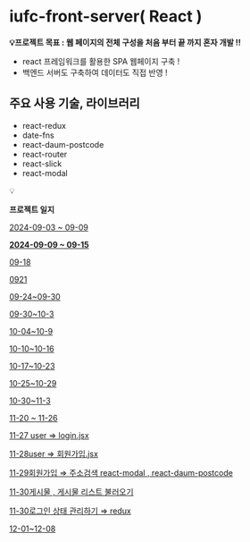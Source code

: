 # iufc-front-server( React )

<aside>

**💡프로젝트 목표 :  웹 페이지의 전체 구성을 처음 부터 끝 까지 혼자 개발 !!**

- react 프레임워크를 활용한 SPA 웹페이지 구축 !
- 백엔드 서버도 구축하여 데이터도 직접 반영 !
</aside>

## 주요 사용 기술, 라이브러리

- react-redux
- date-fns
- react-daum-postcode
- react-router
- react-slick
- react-modal

<aside>
💡

**프로젝트 일지**

</aside>

[2024-09-03 ~ 09-09](iufc-front-server(%20React%20)%20d63e4fa26f324bce9ad0a5d97c5037de/2024-09-03%20~%2009-09%20ec1cd4a94be94a0fbc40752a3bac439b.md)

[**2024-09-09 ~ 09-15**](iufc-front-server(%20React%20)%20d63e4fa26f324bce9ad0a5d97c5037de/2024-09-09%20~%2009-15%20102b853ac11a8089a77ffcdfd7ddad66.md)

[09-18](iufc-front-server(%20React%20)%20d63e4fa26f324bce9ad0a5d97c5037de/09-18%20ab5e7a0cc0014478801b6d8ef51012d2.md)

[0921](iufc-front-server(%20React%20)%20d63e4fa26f324bce9ad0a5d97c5037de/0921%205077815faaef4e0b8c180b3f903fbdf0.md)

[09-24~09-30](iufc-front-server(%20React%20)%20d63e4fa26f324bce9ad0a5d97c5037de/09-24~09-30%2010db853ac11a803f90f5f585183f3e81.md)

[09-30~10-3](iufc-front-server(%20React%20)%20d63e4fa26f324bce9ad0a5d97c5037de/09-30~10-3%20111b853ac11a80cd918eff99996c2a20.md)

[10-04~10-9](iufc-front-server(%20React%20)%20d63e4fa26f324bce9ad0a5d97c5037de/10-04~10-9%20115b853ac11a803c85d1f8bf06d19abb.md)

[10-10~10-16](iufc-front-server(%20React%20)%20d63e4fa26f324bce9ad0a5d97c5037de/10-10~10-16%2011fb853ac11a8069b5cff296a7641568.md)

[10-17~10-23](iufc-front-server(%20React%20)%20d63e4fa26f324bce9ad0a5d97c5037de/10-17~10-23%20124b853ac11a80929416d5c35794aa12.md)

[10-25~10-29](iufc-front-server(%20React%20)%20d63e4fa26f324bce9ad0a5d97c5037de/10-25~10-29%2012cb853ac11a804faf43e5e2d59ac038.md)

[10-30~11-3](iufc-front-server(%20React%20)%20d63e4fa26f324bce9ad0a5d97c5037de/10-30~11-3%2012fb853ac11a80ccb954f32b370c5069.md)

[11-20 ~ 11-26](iufc-front-server(%20React%20)%20d63e4fa26f324bce9ad0a5d97c5037de/11-20%20~%2011-26%20144b853ac11a80c6b39fc4c576754097.md)

[ 11-27 user ⇒ login.jsx](iufc-front-server(%20React%20)%20d63e4fa26f324bce9ad0a5d97c5037de/11-27%20user%20%E2%87%92%20login%20jsx%20150b853ac11a80baa0d3c18a5d75705d.md)

[11-28user ⇒ 회원가입.jsx](iufc-front-server(%20React%20)%20d63e4fa26f324bce9ad0a5d97c5037de/11-28user%20%E2%87%92%20%E1%84%92%E1%85%AC%E1%84%8B%E1%85%AF%E1%86%AB%E1%84%80%E1%85%A1%E1%84%8B%E1%85%B5%E1%86%B8%20jsx%20150b853ac11a80398d7ccab0a9fd6ca2.md)

[11-29회원가입 ⇒ 주소검색 react-modal , react-daum-postcode](iufc-front-server(%20React%20)%20d63e4fa26f324bce9ad0a5d97c5037de/11-29%E1%84%92%E1%85%AC%E1%84%8B%E1%85%AF%E1%86%AB%E1%84%80%E1%85%A1%E1%84%8B%E1%85%B5%E1%86%B8%20%E2%87%92%20%E1%84%8C%E1%85%AE%E1%84%89%E1%85%A9%E1%84%80%E1%85%A5%E1%86%B7%E1%84%89%E1%85%A2%E1%86%A8%20react-modal%20,%20react-d%20150b853ac11a809c845af43b7da5be60.md)

[11-30게시물 , 게시물 리스트 불러오기](iufc-front-server(%20React%20)%20d63e4fa26f324bce9ad0a5d97c5037de/11-30%E1%84%80%E1%85%A6%E1%84%89%E1%85%B5%E1%84%86%E1%85%AE%E1%86%AF%20,%20%E1%84%80%E1%85%A6%E1%84%89%E1%85%B5%E1%84%86%E1%85%AE%E1%86%AF%20%E1%84%85%E1%85%B5%E1%84%89%E1%85%B3%E1%84%90%E1%85%B3%20%E1%84%87%E1%85%AE%E1%86%AF%E1%84%85%E1%85%A5%E1%84%8B%E1%85%A9%E1%84%80%E1%85%B5%20151b853ac11a80519a4ce29e40f8ea3b.md)

[11-30로그인 상태 관리하기 ⇒ redux](iufc-front-server(%20React%20)%20d63e4fa26f324bce9ad0a5d97c5037de/11-30%E1%84%85%E1%85%A9%E1%84%80%E1%85%B3%E1%84%8B%E1%85%B5%E1%86%AB%20%E1%84%89%E1%85%A1%E1%86%BC%E1%84%90%E1%85%A2%20%E1%84%80%E1%85%AA%E1%86%AB%E1%84%85%E1%85%B5%E1%84%92%E1%85%A1%E1%84%80%E1%85%B5%20%E2%87%92%20redux%20150b853ac11a804aac01ed6a761279d3.md)

[12-01~12-08](iufc-front-server(%20React%20)%20d63e4fa26f324bce9ad0a5d97c5037de/12-01~12-08%20154b853ac11a8092ac16c679a0e815ce.md)
